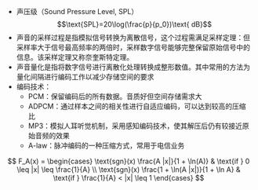 - 声压级（Sound Pressure Level, SPL） $$\text{SPL}=20\log(\frac{p}{p_0})\text{ dB}$$
- 声音的采样过程是指模拟信号转换为离散信号，这个过程需满足采样定理：但采样率大于信号最高频率的两倍时，采样数字信号能够完整保留原始信号中的信息。该采样定理又称奈奎斯特定理。
- 声音量化是指将数字信号进行离散化处理转换成整形数值。其中常用的方法为量化间隔进行编码工作以减少存储空间的要求
- 编码技术：
	- PCM：保留编码后的所有数据。音质好但空间存储需求大
	- ADPCM：通过样本之间的相关性进行自适应编码，可以达到较高的压缩比
	- MP3：模拟人耳听觉机制，采用感知编码技术，使其解压后仍有较接近原始音频的效果
	- A-law：脉冲编码的一种压缩方式，常用于电信业务

$$
F_A(x) = \begin{cases}
\text{sgn}(x) \frac{A |x|}{1 + \ln(A)} & \text{if } 0 \leq |x| \leq \frac{1}{A} \\
\text{sgn}(x) \frac{1 + \ln(A |x|)}{1 + \ln A} & \text{if } \frac{1}{A} < |x| \leq 1
\end{cases}
$$
